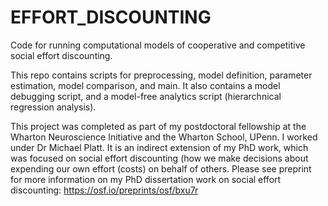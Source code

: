 # EFFORT_DISCOUNTING
Code for running computational models of cooperative and competitive social effort discounting.

This repo contains scripts for preprocessing, model definition, parameter estimation, model comparison, and main. It also contains a model debugging script, and a model-free analytics script (hierarchnical regression analysis).

This project was completed as part of my postdoctoral fellowship at the Wharton Neuroscience Initiative and the Wharton School, UPenn. I worked under Dr Michael Platt.
It is an indirect extension of my PhD work, which was focused on social effort discounting (how we make decisions about expending our own effort (costs) on behalf of others.
Please see preprint for more information on my PhD dissertation work on social effort discounting: https://osf.io/preprints/osf/bxu7r
